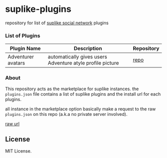 # suplike-plugins
repository for list of  [suplike social network](https://github.com/bethropolis/suplike-social-website) plugins 


### List of  Plugins

| Plugin Name        |Description                                               | Repository                                                               |
|--------------------|----------------------------------------------------------|--------------------------------------------------------------------------|
|Adventurer avatars  | automatically gives users Adventure atyle profile picture| [repo](https://github.com/bethropolis/suplike-adventurer-avatars-plugin) |


### About
This repository acts as the marketplace for suplike instances.
the `plugins.json` file contains a list of suplike plugins and the install url for each plugins.

all instance in the marketplace option basically make a request to the raw `plugins.json` on this repo (a.k.a no private server involved).

[raw url](https://raw.githubusercontent.com/bethropolis/suplike-plugins/main/plugins.json)

## License
MIT License.

